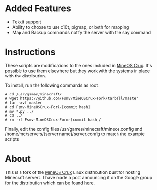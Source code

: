 Added Features
=========

 * Tekkit support
 * Ability to choose to use c10t, pigmap, or both for mapping
 * Map and Backup commands notify the server with the say command

Instructions
=============

These scripts are modifications to the ones included in [MineOS Crux](http://minecraft.codeemo.com/). It's possible to use them elsewhere but they work with the systems in place with the distribution.
 
To install, run the following commands as root:

```shell
# cd /usr/games/minecraft/
# wget https://github.com/Fsmv/MineOSCrux-Fork/tarball/master
# tar -xvf master   
# cd Fsmv-MineOSCrux-Fork-[commit hash]
# mv *.py ../
# cd ../
# rm -rf Fsmv-MineOSCrux-Form-[commit hash]/
```

Finally, edit the config files /usr/games/minecraft/mineos.config and /home/mc/servers/[server name]/server.config to match the example scripts
 
About
=====

This is a fork of the [MineOS Crux](http://minecraft.codeemo.com/) Linux distribution built for hosting Minecraft servers. I have made a post announcing it on the Google group for the distribution which can be found [here](https://groups.google.com/forum/#!activity/mineos/aGElX40KndYJ/mineos/oY6r6Jt-M4g/6j7yQ3RmWqkJ).
